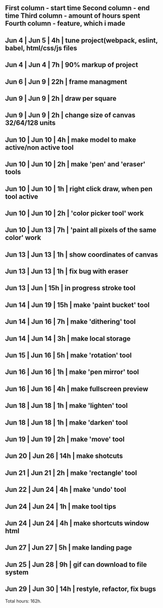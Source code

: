 First column - start time
Second column - end time
Third column - amount of hours spent
Fourth column - feature, which i made
 -------------------------------------------------------------------------------
  Jun 4    |  Jun 5   |	    4h	   | tune project(webpack, eslint, babel, html/css/js files
 ------------------------------------------------------------------------------- 
  Jun 4    |  Jun 4   |     7h     | 90% markup of project
 -------------------------------------------------------------------------------
  Jun 6    |  Jun 9   |     22h    | frame managment
 -------------------------------------------------------------------------------
  Jun 9    |  Jun 9   |     2h     | draw per square
 -------------------------------------------------------------------------------
  Jun 9    |  Jun 9   |     2h     | change size of canvas 32/64/128 units
 -------------------------------------------------------------------------------
  Jun 10   |  Jun 10  |     4h     | make model to make active/non active tool
 -------------------------------------------------------------------------------
  Jun 10   |  Jun 10  |     2h     | make 'pen' and 'eraser' tools
 -------------------------------------------------------------------------------
  Jun 10   |  Jun 10  |     1h     | right click draw, when pen tool active
 -------------------------------------------------------------------------------
  Jun 10   |  Jun 10  |     2h     | 'color picker tool' work	
 -------------------------------------------------------------------------------
  Jun 10   |  Jun 13  |     7h     | 'paint all pixels of the same color' work	
 -------------------------------------------------------------------------------
  Jun 13   |  Jun 13  |     1h     | show coordinates of canvas
 -------------------------------------------------------------------------------
  Jun 13   |  Jun 13  |     1h     | fix bug with eraser
 -------------------------------------------------------------------------------
  Jun 13   |  Jun     |     15h    | in progress stroke tool
 -------------------------------------------------------------------------------
  Jun 14   |  Jun 19  |     15h    | make 'paint bucket' tool
 -------------------------------------------------------------------------------
  Jun 14   |  Jun 16  |     7h     | make 'dithering' tool
 -------------------------------------------------------------------------------
  Jun 14   |  Jun 14  |     3h     | make local storage
 -------------------------------------------------------------------------------
  Jun 15   |  Jun 16  |     5h     | make 'rotation' tool
 -------------------------------------------------------------------------------
  Jun 16   |  Jun 16  |     1h     | make 'pen mirror' tool
 -------------------------------------------------------------------------------
  Jun 16   |  Jun 16  |     4h     | make fullscreen preview
 -------------------------------------------------------------------------------
  Jun 18   |  Jun 18  |     1h     | make 'lighten' tool
 -------------------------------------------------------------------------------
  Jun 18   |  Jun 18  |     1h     | make 'darken' tool
 -------------------------------------------------------------------------------
  Jun 19   |  Jun 19  |     2h     | make 'move' tool
 -------------------------------------------------------------------------------
  Jun 20   |  Jun 26  |     14h    | make shotcuts
 -------------------------------------------------------------------------------
  Jun 21   |  Jun 21  |     2h     | make 'rectangle' tool
 -------------------------------------------------------------------------------
  Jun 22   |  Jun 24  |     4h     | make 'undo' tool
 -------------------------------------------------------------------------------
  Jun 24   |  Jun 24  |     1h     | make tool tips
 -------------------------------------------------------------------------------
  Jun 24   |  Jun 24  |     4h     | make shortcuts window html
 -------------------------------------------------------------------------------
  Jun 27   |  Jun 27  |     5h     | make landing page
 -------------------------------------------------------------------------------
  Jun 25   |  Jun 28  |     9h     | gif can download to file system
 -------------------------------------------------------------------------------
  Jun 29   |  Jun 30  |     14h     | restyle, refactor, fix bugs
 -------------------------------------------------------------------------------
  Total hours: 162h.
